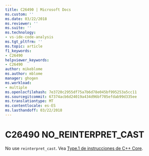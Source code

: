 ```yaml
---
title: C26490 | Microsoft Docs
ms.custom: ''
ms.date: 03/22/2018
ms.reviewer: ''
ms.suite: ''
ms.technology:
- vs-ide-code-analysis
ms.tgt_pltfrm: ''
ms.topic: article
f1_keywords:
- C26490
helpviewer_keywords:
- C26490
author: mikeblome
ms.author: mblome
manager: ghogen
ms.workload:
- multiple
ms.openlocfilehash: 7e3720c2955df75a7b6d78e045bf995253a5cc11
ms.sourcegitcommit: 67374acb6d24019a434d96bf705efdab99d335ee
ms.translationtype: MT
ms.contentlocale: es-ES
ms.lasthandoff: 03/22/2018
---
```

# <a name="c26490-noreinterpretcast"></a>C26490 NO_REINTERPRET_CAST

No use `reinterpret_cast`. Vea [Type.1 de instrucciones de C++ Core](https://github.com/isocpp/CppCoreGuidelines/blob/master/CppCoreGuidelines.md#SS-type).
